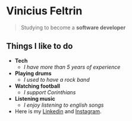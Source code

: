 # Vinicius Feltrin

> Studying to become a **software developer**

## Things I like to do

- **Tech**
    -  *I have more than 5 years of experience*
- **Playing drums**
    - *I used to have a rock band*
- **Watching football**
    - *I support Corinthians*
- **Listening music**
    - *I enjoy listening to english songs*
- Here is my [Linkedin](https://www.linkedin.com/in/vfeltrin/) and [Instagram](https://www.instagram.com/vinifeltrin).

